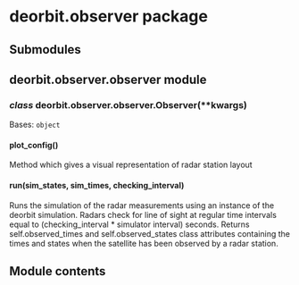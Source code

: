 # deorbit.observer package

## Submodules

## deorbit.observer.observer module

### *class* deorbit.observer.observer.Observer(\*\*kwargs)

Bases: `object`

#### plot_config()

Method which gives a visual representation of radar station layout

#### run(sim_states, sim_times, checking_interval)

Runs the simulation of the radar measurements using an instance of the deorbit simulation.
Radars check for line of sight at regular time intervals equal to (checking_interval \* simulator interval) seconds.
Returns self.observed_times and self.observed_states class attributes containing the times and states
when the satellite has been observed by a radar station.

## Module contents
